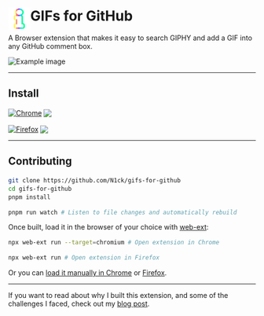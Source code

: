 # <img src="src/images/icon48.png" width="45" align="left"> GIFs for GitHub

A Browser extension that makes it easy to search GIPHY and add a GIF into any GitHub comment box.

<img src="demo.jpg" alt="Example image">

---

## Install

[link-chrome]: https://chrome.google.com/webstore/detail/gifs-for-github/dkgjnpbipbdaoaadbdhpiokaemhlphep "Version published on Chrome Web Store"
[link-firefox]: https://addons.mozilla.org/en-US/firefox/addon/gifs-for-github/ "Version published on Mozilla Add-ons"

[<img src="https://raw.githubusercontent.com/alrra/browser-logos/90fdf03c/src/chrome/chrome.svg" width="48" alt="Chrome" valign="middle">][link-chrome] [<img valign="middle" src="https://img.shields.io/chrome-web-store/v/dkgjnpbipbdaoaadbdhpiokaemhlphep.svg?label=%20">][link-chrome]

[<img src="https://raw.githubusercontent.com/alrra/browser-logos/90fdf03c/src/firefox/firefox.svg" width="48" alt="Firefox" valign="middle">][link-firefox] [<img valign="middle" src="https://img.shields.io/amo/v/gifs-for-github.svg?label=%20">][link-firefox]

---

## Contributing

```sh
git clone https://github.com/N1ck/gifs-for-github
cd gifs-for-github
pnpm install
```

```sh
pnpm run watch # Listen to file changes and automatically rebuild
```

Once built, load it in the browser of your choice with [web-ext](https://github.com/mozilla/web-ext):

```sh
npx web-ext run --target=chromium # Open extension in Chrome
```

```sh
npx web-ext run # Open extension in Firefox
```

Or you can [load it manually in Chrome](https://www.smashingmagazine.com/2017/04/browser-extension-edge-chrome-firefox-opera-brave-vivaldi/#google-chrome-opera-vivaldi) or [Firefox](https://www.smashingmagazine.com/2017/04/browser-extension-edge-chrome-firefox-opera-brave-vivaldi/#mozilla-firefox).

---

If you want to read about why I built this extension, and some of the challenges I faced, check out my [blog post][link-blogpost].

[link-cws]: https://chrome.google.com/webstore/detail/gifs-for-github/dkgjnpbipbdaoaadbdhpiokaemhlphep?hl=en "Version published on Chrome Web Store"
[link-amo]: https://addons.mozilla.org/en-US/firefox/addon/gifs-for-github/ "Version published on Mozilla Add-ons"
[link-blogpost]: https://medium.com/we-build-vend/helping-engineers-gif-their-best-life-challenges-faced-when-building-the-gifs-for-github-f0cac9dd8fa5 "Helping Engineers GIF Their Best Life: Challenges Faced When Building the 'GIFs for GitHub' Extension"
